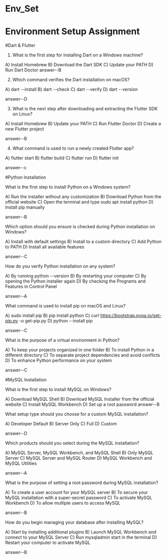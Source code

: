 # Env_Set

# Environment Setup Assignment

#Dart & Flutter

1. What is the first step for installing Dart on a Windows machine?

A) Install Homebrew
B) Download the Dart SDK
C) Update your PATH
D) Run Dart Doctor
answer--B

2. Which command verifies the Dart installation on macOS?

A) dart --install
B) dart --check
C) dart --verify
D) dart --version

answer--D


3. What is the next step after downloading and extracting the Flutter SDK on Linux?

A) Install Homebrew
B) Update your PATH
C) Run Flutter Doctor
D) Create a new Flutter project

answer--B

4. What command is used to run a newly created Flutter app?

A) flutter start
B) flutter build
C) flutter run
D) flutter init

answer--c

#Python Installation

What is the first step to install Python on a Windows system?

A) Run the installer without any customization
B) Download Python from the official website
C) Open the terminal and type sudo apt install python
D) Install pip manually

answer--B

Which option should you ensure is checked during Python installation on Windows?

A) Install with default settings
B) Install to a custom directory
C) Add Python to PATH
D) Install all available features

answer--C

How do you verify Python installation on any system?

A) By running python --version
B) By restarting your computer
C) By opening the Python installer again
D) By checking the Programs and Features in Control Panel

answer--A

What command is used to install pip on macOS and Linux?

A) sudo install pip
B) pip install python
C) curl https://bootstrap.pypa.io/get-pip.py -o get-pip.py
D) python --install pip

answer--C

What is the purpose of a virtual environment in Python?

A) To keep your projects organized in one folder
B) To install Python in a different directory
C) To separate project dependencies and avoid conflicts
D) To enhance Python performance on your system

answer--C

#MySQL Installation

What is the first step to install MySQL on Windows?

A) Download MySQL Shell
B) Download MySQL Installer from the official website
C) Install MySQL Workbench
D) Set up a root password
answer--B

What setup type should you choose for a custom MySQL installation?

A) Developer Default
B) Server Only
C) Full
D) Custom

answer--D

Which products should you select during the MySQL installation?

A) MySQL Server, MySQL Workbench, and MySQL Shell
B) Only MySQL Server
C) MySQL Server and MySQL Router
D) MySQL Workbench and MySQL Utilities

answer--A

What is the purpose of setting a root password during MySQL installation?

A) To create a user account for your MySQL server
B) To secure your MySQL installation with a super-secret password
C) To activate MySQL Workbench
D) To allow multiple users to access MySQL

answer--B

How do you begin managing your database after installing MySQL?

A) Start by installing additional plugins
B) Launch MySQL Workbench and connect to your MySQL Server
C) Run mysqladmin start in the terminal
D) Restart your computer to activate MySQL

answer--B
